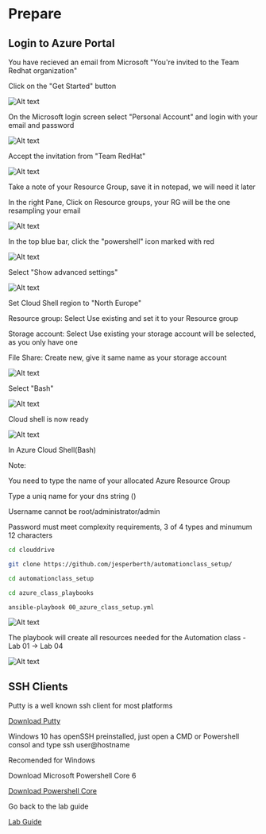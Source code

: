 # Prepare

## Login to Azure Portal

You have recieved an email from Microsoft "You're invited to the Team Redhat organization"

Click on the "Get Started" button

![Alt text](pics/01_invite_mail.png?raw=true "Invitation")

On the Microsoft login screen select "Personal Account" and login with your email and password

![Alt text](pics/02_microsoft_login.png?raw=true "Login")

Accept the invitation from "Team RedHat"

![Alt text](pics/03_microsoft_accept.png?raw=true "Accept")

Take a note of your Resource Group, save it in notepad, we will need it later

In the right Pane, Click on Resource groups, your RG will be the one resampling your email

![Alt text](pics/04_resource_group.png?raw=true "Resource Group")

In the top blue bar, click the "powershell" icon marked with red

![Alt text](pics/05_start_cloud_shell.png?raw=true "Cloud Shell")

Select "Show advanced settings"

![Alt text](pics/06_start_cloud_shell_advanced.png?raw=true "Cloud Shell bash")

Set Cloud Shell region to "North Europe"

Resource group: Select Use existing and set it to your Resource group

Storage account: Select Use existing your storage account will be selected, as you only have one

File Share: Create new, give it same name as your storage account

![Alt text](pics/07_start_cloud_shell_advanced_set.png?raw=true "Cloud Shell advanced")

Select "Bash"

![Alt text](pics/08_start_cloud_shell_bash.png?raw=true "Cloud Shell storage")

Cloud shell is now ready

![Alt text](pics/09_start_cloud_shell_ready.png?raw=true "Cloud Shell storage")

In Azure Cloud Shell(Bash)

Note:

You need to type the name of your allocated Azure Resource Group

Type a uniq name for your dns string ()

Username cannot be root/administrator/admin

Password must meet complexity requirements, 3 of 4 types and minumum 12 characters

``` bash
cd clouddrive

git clone https://github.com/jesperberth/automationclass_setup/

cd automationclass_setup

cd azure_class_playbooks

ansible-playbook 00_azure_class_setup.yml
```

![Alt text](pics/10_git_pull.png?raw=true "Git Pull - ansible-playbook")

The playbook will create all resources needed for the Automation class - Lab 01 -> Lab 04

![Alt text](pics/11_lab_ready.png?raw=true "Labs are ready")

## SSH Clients

Putty is a well known ssh client for most platforms

[Download Putty](https://www.chiark.greenend.org.uk/~sgtatham/putty/latest.html)

Windows 10 has openSSH preinstalled, just open a CMD or Powershell consol and type ssh user@hostname

Recomended for Windows

Download Microsoft Powershell Core 6

[Download Powershell Core](https://github.com/PowerShell/PowerShell/releases/tag/v6.2.3)

Go back to the lab guide

[Lab Guide](README.md)
